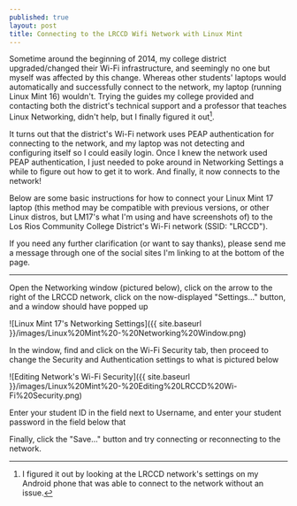```yaml
---
published: true
layout: post
title: Connecting to the LRCCD Wifi Network with Linux Mint
---
```


Sometime around the beginning of 2014, my college district upgraded/changed their Wi-Fi infrastructure, and seemingly no one but myself was affected by this change. Whereas other students' laptops would automatically and successfully connect to the network, my laptop (running Linux Mint 16) wouldn't. Trying the guides my college provided and contacting both the district's technical support and a professor that teaches Linux Networking, didn't help, but I finally figured it out[^1].

It turns out that the district's Wi-Fi network uses PEAP authentication for connecting to the network, and my laptop was not detecting and configuring itself so I could easily login. Once I knew the network used PEAP authentication, I just needed to poke around in Networking Settings a while to figure out how to get it to work. And finally, it now connects to the network!

Below are some basic instructions for how to connect your Linux Mint 17 laptop (this method may be compatible with previous versions, or other Linux distros, but LM17's what I'm using and have screenshots of) to the Los Rios Community College District's Wi-Fi network (SSID: "LRCCD").

If you need any further clarification (or want to say thanks), please send me a message through one of the social sites I'm linking to at the bottom of the page.

---

Open the Networking window (pictured below), click on the arrow to the right of the LRCCD network, click on the now-displayed "Settings..." button, and a window should have popped up

![Linux Mint 17's Networking Settings]({{ site.baseurl }}/images/Linux%20Mint%20-%20Networking%20Window.png)

In the window, find and click on the Wi-Fi Security tab, then proceed to change the Security and Authentication settings to what is pictured below

![Editing Network's Wi-Fi Security]({{ site.baseurl }}/images/Linux%20Mint%20-%20Editing%20LRCCD%20Wi-Fi%20Security.png)

Enter your student ID in the field next to Username, and enter your student password in the field below that

Finally, click the "Save..." button and try connecting or reconnecting to the network.

[^1]: I figured it out by looking at the LRCCD network's settings on my Android phone that was able to connect to the network without an issue.